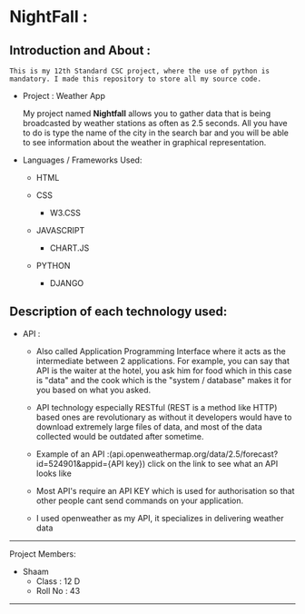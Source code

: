 # NightFall :

## Introduction and About :


    This is my 12th Standard CSC project, where the use of python is mandatory. I made this repository to store all my source code.

* Project : Weather App

    My project named **Nightfall** allows you to gather data that is being broadcasted by weather stations as often as 2.5 seconds. All you have to do is type the name of the city in the search bar and you will be able to see information about the weather in graphical representation.

*  Languages / Frameworks Used:

    * HTML 
    
    * CSS
        * W3.CSS
        
    * JAVASCRIPT
        * CHART.JS

    * PYTHON
        * DJANGO

## Description of each technology used:

* API : 
    * Also called Application Programming Interface where it acts as the intermediate between 2 applications. For 
      example, you can say that API is the waiter at the hotel, you ask him for food which in this case is "data" and the cook which is the "system / database" makes it for you based on what you asked.

    * API technology especially RESTful (REST is a method like HTTP) based ones are revolutionary as without it 
      developers would have to download extremely large files of data, and most of the data collected would be outdated after sometime. 

    * Example of an API :(api.openweathermap.org/data/2.5/forecast?id=524901&appid={API key}) 
      click on the link to see what an API looks like

    * Most API's require an API KEY which is used for authorisation so that other people cant send commands on 
     your application.

    * I used openweather as my API, it specializes in delivering weather data
       
---
Project Members:
* Shaam
    * Class : 12 D
    * Roll No : 43
---
